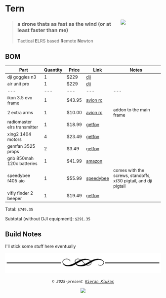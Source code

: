 # Tern

<img src="https://cachet.dunkirk.sh/emojis/tern/r" width="130" align="right">

> ### a drone thats as fast as the wind (or at least faster than me)
> **T**actical **E**LRS based **R**emote **N**ewton

## BOM

| Part | Quantity | Price | Link | Notes |
| --- | --- | --- | --- | --- |
| dji goggles n3 | 1 | $229 | [dji](https://store.dji.com/product/dji-goggles-3-refurbished-unit?from=pages-refurbished&vid=182571) | |
| air unit pro | 1 | $229 | [dji](https://store.dji.com/product/dji-o4-air-unit-pro?vid=180741&from=search-result-v2&position=0&total_result=20) | |
| --- | --- | --- | --- | --- |
| ikon 3.5 evo frame | 1 | $43.95 | [avion rc](https://avionrc.com/products/Nexa-3.5-EVO-PRO-Frame-Kit-.html) | |
| 2 extra arms | 1 | $10.00 | [avion rc](https://avionrc.com/products/Nexa-3.5-EVO-PRO-Frame-Kit-.html) | addon to the main frame |
| radiomaster elrs transmitter | 1 | $18.99 | [getfpv](https://www.getfpv.com/radiomaster-rp1-v2-expresslrs-2-4ghz-nano-receiver-w-65mm-ufl-t-antenna.html) | |
| xing2 1404 motors | 4 | $23.49 | [getfpv](https://www.getfpv.com/iflight-xing2-1404-3000kv-3800kv-4600kv-toothpick-motor.html) | |
| gemfan 3525 props | 2 | $3.49 | [getfpv](https://www.getfpv.com/gemfan-3525-hurricane-3-blade-propeller-w-m5-adapters-set-of-4-1-5mm.html) | |
| gnb 850mah 120c batteries | 1 | $41.99 | [amazon](https://www.amazon.com/dp/B0B68MV9LD) | |
| speedybee f405 aio | 1 | $55.99 | [speedybee](https://www.speedybee.com/speedybee-f405-aio-40a-bluejay-25-5x25-5-3-6s-flight-controller/) | comes with the screws, standoffs, xt30 pigtail, and dji pigtail |
| vifly finder 2 beeper | 1 | $19.49 | [getfpv](https://www.getfpv.com/vifly-finder-2-drone-buzzer.html) | |

Total: `$749.35`

Subtotal (without DJI equipment): `$291.35`

## Build Notes

I'll stick some stuff here eventually

<p align="center">
	<img src="https://raw.githubusercontent.com/taciturnaxolotl/carriage/master/.github/images/line-break.svg" />
</p>

<p align="center">
	<i><code>&copy 2025-present <a href="https://github.com/taciturnaxolotl">Kieran Klukas</a></code></i>
</p>

<p align="center">
	<a href="https://github.com/taciturnaxolotl/tern/blob/master/LICENSE.md"><img src="https://img.shields.io/static/v1.svg?style=for-the-badge&label=License&message=MIT&logoColor=d9e0ee&colorA=363a4f&colorB=b7bdf8"/></a>
</p>
